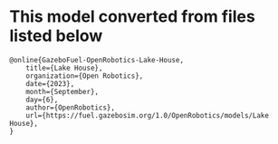 # This model converted from files listed below

```
@online{GazeboFuel-OpenRobotics-Lake-House,
	title={Lake House},
	organization={Open Robotics},
	date={2023},
	month={September},
	day={6},
	author={OpenRobotics},
	url={https://fuel.gazebosim.org/1.0/OpenRobotics/models/Lake House},
}
```
